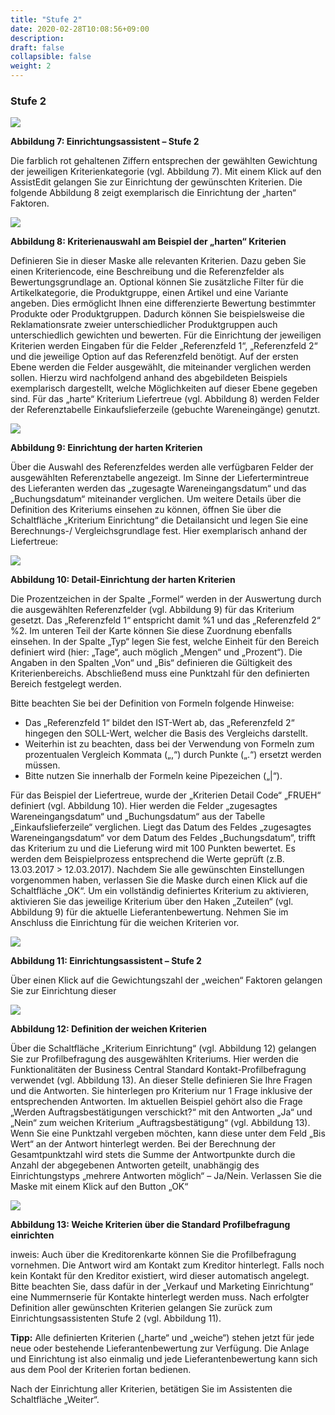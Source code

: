 ```yaml
---
title: "Stufe 2"
date: 2020-02-28T10:08:56+09:00
description: 
draft: false
collapsible: false
weight: 2
---
```

### Stufe 2

![](images/connectornav/easysupraWeb/Abb7.png)

**Abbildung 7: Einrichtungsassistent – Stufe 2**

Die farblich rot gehaltenen Ziffern entsprechen der gewählten Gewichtung der jeweiligen Kriterienkategorie (vgl. Abbildung 7). Mit einem Klick auf den AssistEdit gelangen Sie zur Einrichtung der gewünschten Kriterien. Die folgende Abbildung 8 zeigt exemplarisch die Einrichtung der „harten“ Faktoren.


![](images/connectornav/easysupraWeb/Abb8.png)

**Abbildung 8: Kriterienauswahl am Beispiel der „harten“ Kriterien**

Definieren Sie in dieser Maske alle relevanten Kriterien. Dazu geben Sie einen Kriteriencode, 
eine Beschreibung und die Referenzfelder als Bewertungsgrundlage an. Optional können Sie 
zusätzliche Filter für die Artikelkategorie, die Produktgruppe, einen Artikel und eine Variante angeben. Dies ermöglicht Ihnen eine differenzierte Bewertung bestimmter Produkte oder Produktgruppen. Dadurch können Sie beispielsweise die Reklamationsrate zweier unterschiedlicher Produktgruppen auch unterschiedlich gewichten und bewerten.
Für die Einrichtung der jeweiligen Kriterien werden Eingaben für die Felder „Referenzfeld 1“, 
„Referenzfeld 2“ und die jeweilige Option auf das Referenzfeld benötigt. Auf der ersten Ebene 
werden die Felder ausgewählt, die miteinander verglichen werden sollen. Hierzu wird nachfolgend anhand des abgebildeten Beispiels exemplarisch dargestellt, welche Möglichkeiten 
auf dieser Ebene gegeben sind. Für das „harte“ Kriterium Liefertreue (vgl. Abbildung 8) werden Felder der Referenztabelle Einkaufslieferzeile (gebuchte Wareneingänge) genutzt.

![](images/connectornav/easysupraWeb/Abb9.png)

**Abbildung 9: Einrichtung der harten Kriterien**

Über die Auswahl des Referenzfeldes werden alle verfügbaren Felder der ausgewählten Referenztabelle angezeigt. Im Sinne der Liefertermintreue des Lieferanten werden das „zugesagte Wareneingangsdatum“ und das „Buchungsdatum“ miteinander verglichen. 
Um weitere Details über die Definition des Kriteriums einsehen zu können, öffnen Sie über 
die Schaltfläche „Kriterium Einrichtung“ die Detailansicht und legen Sie eine Berechnungs-/
Vergleichsgrundlage fest. Hier exemplarisch anhand der Liefertreue:

![](images/connectornav/easysupraWeb/Abb10.png)

**Abbildung 10: Detail-Einrichtung der harten Kriterien**

Die Prozentzeichen in der Spalte „Formel“ werden in der Auswertung durch die ausgewählten 
Referenzfelder (vgl. Abbildung 9) für das Kriterium gesetzt. Das „Referenzfeld 1“ entspricht 
damit %1 und das „Referenzfeld 2“ %2. Im unteren Teil der Karte können Sie diese Zuordnung ebenfalls einsehen. In der Spalte „Typ“ legen Sie fest, welche Einheit für den Bereich 
definiert wird (hier: „Tage“, auch möglich „Mengen“ und „Prozent“). Die Angaben in den Spalten „Von“ und „Bis“ definieren die Gültigkeit des Kriterienbereichs. Abschließend muss eine 
Punktzahl für den definierten Bereich festgelegt werden.

Bitte beachten Sie bei der Definition von Formeln folgende Hinweise:
- Das „Referenzfeld 1“ bildet den IST-Wert ab, das „Referenzfeld 2“ hingegen den 
    SOLL-Wert, welcher die Basis des Vergleichs darstellt.
- Weiterhin ist zu beachten, dass bei der Verwendung von Formeln zum prozentualen 
    Vergleich Kommata („,“) durch Punkte („.“) ersetzt werden müssen.
- Bitte nutzen Sie innerhalb der Formeln keine Pipezeichen („|“).

Für das Beispiel der Liefertreue, wurde der „Kriterien Detail Code“ „FRUEH“ definiert (vgl. 
Abbildung 10). Hier werden die Felder „zugesagtes Wareneingangsdatum“ und „Buchungsdatum“ aus der Tabelle „Einkaufslieferzeile“ verglichen. Liegt das Datum des Feldes „zugesagtes Wareneingangsdatum“ vor dem Datum des Feldes „Buchungsdatum“, trifft das Kriterium zu und die Lieferung wird mit 100 Punkten bewertet. Es werden dem Beispielprozess
entsprechend die Werte geprüft (z.B. 13.03.2017 > 12.03.2017).
Nachdem Sie alle gewünschten Einstellungen vorgenommen haben, verlassen Sie die Maske 
durch einen Klick auf die Schaltfläche „OK“. Um ein vollständig definiertes Kriterium zu aktivieren, aktivieren Sie das jeweilige Kriterium über den Haken „Zuteilen“ (vgl. Abbildung 9) für 
die aktuelle Lieferantenbewertung.
Nehmen Sie im Anschluss die Einrichtung für die weichen Kriterien vor. 

![](images/connectornav/easysupraWeb/Abb11.png)

**Abbildung 11: Einrichtungsassistent – Stufe 2**

Über einen Klick auf die Gewichtungszahl der „weichen“ Faktoren gelangen Sie zur Einrichtung dieser

![](images/connectornav/easysupraWeb/Abb12.png)

**Abbildung 12: Definition der weichen Kriterien**

Über die Schaltfläche „Kriterium Einrichtung“ (vgl. Abbildung 12) gelangen Sie zur Profilbefragung des ausgewählten Kriteriums. Hier werden die Funktionalitäten der Business Central
Standard Kontakt-Profilbefragung verwendet (vgl. Abbildung 13). An dieser Stelle definieren 
Sie Ihre Fragen und die Antworten. Sie hinterlegen pro Kriterium nur 1 Frage inklusive der 
entsprechenden Antworten. Im aktuellen Beispiel gehört also die Frage „Werden Auftragsbestätigungen verschickt?“ mit den Antworten „Ja“ und „Nein“ zum weichen Kriterium „Auftragsbestätigung“ (vgl. Abbildung 13). Wenn Sie eine Punktzahl vergeben möchten, kann diese 
unter dem Feld „Bis Wert“ an der Antwort hinterlegt werden. Bei der Berechnung der Gesamtpunktzahl wird stets die Summe der Antwortpunkte durch die Anzahl der abgegebenen Antworten geteilt, unabhängig des Einrichtungstyps „mehrere Antworten möglich“ – Ja/Nein. Verlassen Sie die Maske mit einem Klick auf den Button „OK“

![](images/connectornav/easysupraWeb/Abb13.png)

**Abbildung 13: Weiche Kriterien über die Standard Profilbefragung einrichten**

inweis: Auch über die Kreditorenkarte können Sie die Profilbefragung vornehmen. Die Antwort wird am Kontakt zum Kreditor hinterlegt. Falls noch kein Kontakt für den Kreditor existiert, wird dieser automatisch angelegt. Bitte beachten Sie, dass dafür in der „Verkauf und 
Marketing Einrichtung“ eine Nummernserie für Kontakte hinterlegt werden muss.
Nach erfolgter Definition aller gewünschten Kriterien gelangen Sie zurück zum Einrichtungsassistenten Stufe 2 (vgl. Abbildung 11).

**Tipp:** Alle definierten Kriterien („harte“ und „weiche“) stehen jetzt für jede neue oder bestehende Lieferantenbewertung zur Verfügung. Die Anlage und Einrichtung ist also einmalig und 
jede Lieferantenbewertung kann sich aus dem Pool der Kriterien fortan bedienen.

Nach der Einrichtung aller Kriterien, betätigen Sie im Assistenten die Schaltfläche „Weiter“.
